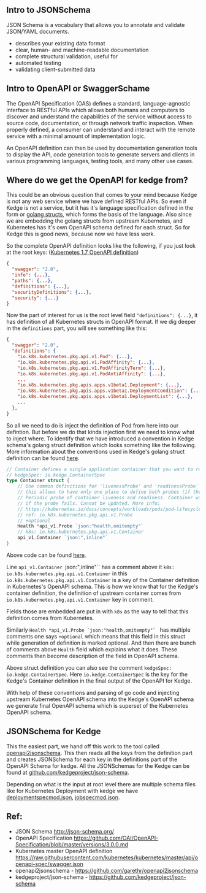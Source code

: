 ## Intro to JSONSchema

JSON Schema is a vocabulary that allows you to annotate and validate JSON/YAML
documents. 

- describes your existing data format
- clear, human- and machine-readable documentation
- complete structural validation, useful for
- automated testing
- validating client-submitted data

## Intro to OpenAPI or SwaggerSchame

The OpenAPI Specification (OAS) defines a standard, language-agnostic interface to
RESTful APIs which allows both humans and computers to discover and understand the
capabilities of the service without access to source code, documentation, or
through network traffic inspection. When properly defined, a consumer can
understand and interact with the remote service with a minimal amount of
implementation logic.

An OpenAPI definition can then be used by documentation generation tools to
display the API, code generation tools to generate servers and clients in various
programming languages, testing tools, and many other use cases.


## Where do we get the OpenAPI for kedge from?

This could be an obvious question that comes to your mind because Kedge is not any
web service where we have defined RESTful APIs. So even if Kedge is not a service,
but it has it's language specification defined in the form or [golang structs](https://github.com/kedgeproject/kedge/blob/master/pkg/spec/types.go),
which forms the basis of the language. Also since we are embedding the golang
structs from upstream Kubernetes, and Kubernetes has it's own OpenAPI schema defined
for each struct. So for Kedge this is good news, because now we have less work.

So the complete OpenAPI definition looks like the following, if you just look at the
root keys: ([Kubernetes 1.7 OpenAPI definition](https://raw.githubusercontent.com/kubernetes/kubernetes/release-1.7/api/openapi-spec/swagger.json))

```json
{
  "swagger": "2.0",
  "info": {...},
  "paths": {...},
  "definitions": {...},
  "securityDefinitions": {...},
  "security": {...}
}
```

Now the part of interest for us is the root level field `"definitions": {...}`, it
has definition of all Kubernetes structs in OpenAPI format. If we dig deeper in
the `definitions` part, you will see something like this:

```json
{
  "swagger": "2.0",
  "definitions": {
    "io.k8s.kubernetes.pkg.api.v1.Pod": {...},
    "io.k8s.kubernetes.pkg.api.v1.PodAffinity": {...},
    "io.k8s.kubernetes.pkg.api.v1.PodAffinityTerm": {...},
    "io.k8s.kubernetes.pkg.api.v1.PodAntiAffinity": {...},
    ...
    "io.k8s.kubernetes.pkg.apis.apps.v1beta1.Deployment": {...},
    "io.k8s.kubernetes.pkg.apis.apps.v1beta1.DeploymentCondition": {...},
    "io.k8s.kubernetes.pkg.apis.apps.v1beta1.DeploymentList": {...},
    ...
  },
}
```

So all we need to do is inject the definition of Pod from here into our defintion.
But before we do that kinda injection first we need to know what to inject where.
To identify that we have introduced a convention in Kedge schema's golang struct
definition which looks something like the following. More information about the
conventions used in Kedge's golang struct definition can be found [here](https://github.com/kedgeproject/kedge/blob/3ade8541e2209148c21c636464e12aea75e35e3a/docs/development.md#specgo-conventions).

```go
// Container defines a single application container that you want to run within a pod.
// kedgeSpec: io.kedge.ContainerSpec
type Container struct {
	// One common definitions for 'livenessProbe' and 'readinessProbe'
	// this allows to have only one place to define both probes (if they are the same)
	// Periodic probe of container liveness and readiness. Container will be restarted
	// if the probe fails. Cannot be updated. More info:
	// https://kubernetes.io/docs/concepts/workloads/pods/pod-lifecycle#container-probes
	// ref: io.k8s.kubernetes.pkg.api.v1.Probe
	// +optional
	Health *api_v1.Probe `json:"health,omitempty"`
	// k8s: io.k8s.kubernetes.pkg.api.v1.Container
	api_v1.Container `json:",inline"`
}
```
Above code can be found [here](https://github.com/kedgeproject/kedge/blob/ecc7df1b0bb46ff43d5f830e08c0d0ddafd8e710/pkg/spec/types.go#L84-L97).

Line `api_v1.Container `json:",inline"`` has a comment above it
`k8s: io.k8s.kubernetes.pkg.api.v1.Container` in this
`io.k8s.kubernetes.pkg.api.v1.Container` is a key of the Container definition in
Kubernetes's OpenAPI schema. This is how we know that for the Kedge's container
definition, the definition of upstream container comes from
`io.k8s.kubernetes.pkg.api.v1.Container` key in comment.

Fields those are embedded are put in with `k8s` as the way to tell that this
definition comes from Kubernetes.


Similarly ```Health *api_v1.Probe `json:"health,omitempty"` ``` has multiple
comments one says `+optional` which means that this field in this struct while
generation of definition is marked optional. And then there are bunch of comments
above `Health` field which explains what it does. These comments then become
description of the field in OpenAPI schema.

Above struct definition you can also see the comment
`kedgeSpec: io.kedge.ContainerSpec`. Here `io.kedge.ContainerSpec` is the key for
the Kedge's Container definition in the final output of the OpenAPI for Kedge.

With help of these conventions and parsing of go code and injecting upstream
Kubernetes OpenAPI schema into the Kedge's OpenAPI schema we generate final
OpenAPI schema which is superset of the Kubernetes OpenAPI schema.

## JSONSchema for Kedge

This the easiest part, we hand off this work to the tool called
[openapi2jsonschema](https://github.com/garethr/openapi2jsonschema). This then
reads all the keys from the definition part and creates JSONSchema for each key in
the definitions part of the OpenAPI Schema for kedge. All the JSONSchemas for the
Kedge can be found at [github.com/kedgeproject/json-schema](https://github.com/kedgeproject/json-schema/tree/master/schema).

Depending on what is the input at root level there are multiple schema files like
for Kubernetes Deployment with kedge we have [deploymentspecmod.json](https://github.com/kedgeproject/json-schema/blob/master/schema/deploymentspecmod.json), [jobspecmod.json](https://github.com/kedgeproject/json-schema/blob/master/schema/jobspecmod.json).

## Ref:

- JSON Schema http://json-schema.org/
- OpenAPI Specification https://github.com/OAI/OpenAPI-Specification/blob/master/versions/3.0.0.md
- Kubernetes master OpenAPI definition https://raw.githubusercontent.com/kubernetes/kubernetes/master/api/openapi-spec/swagger.json
- openapi2jsonschema - https://github.com/garethr/openapi2jsonschema
- kedgeproject/json-schema - https://github.com/kedgeproject/json-schema
